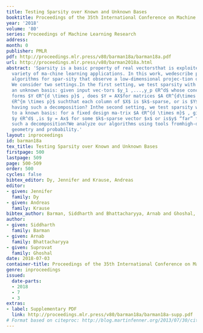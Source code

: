 ```yaml
---
title: Testing Sparsity over Known and Unknown Bases
booktitle: Proceedings of the 35th International Conference on Machine Learning
year: '2018'
volume: '80'
series: Proceedings of Machine Learning Research
address: 
month: 0
publisher: PMLR
pdf: http://proceedings.mlr.press/v80/barman18a/barman18a.pdf
url: http://proceedings.mlr.press/v80/barman2018a.html
abstract: 'Sparsity is a basic property of real vectorsthat is exploited in a wide
  variety of ma-chine learning applications. In this work, wedescribe property testing
  algorithms for spar-sity that observe a low-dimensional projec-tion of the input.
  We consider two settings.In the first setting, we test sparsity with re-spect to
  an unknown basis: given input vec-tors $y_1 ,...,y_p ∈R^d$ whose concatenation ascolumns
  forms $Y ∈R^{d \times p}$ , does $Y = AX$for matrices $A ∈R^{d\times m}$ and $X
  ∈R^{m \times p}$ suchthat each column of $X$ is $k$-sparse, or is $Y$“far” from
  having such a decomposition? Inthe second setting, we test sparsity with re-spect
  to a known basis: for a fixed design ma-trix $A ∈R^{d \times m}$ , given input vector
  $y ∈R^d$ ,is $y = Ax$ for some $k$-sparse vector $x$ or is$y$ “far” from having
  such a decomposition?We analyze our algorithms using tools fromhigh-dimensional
  geometry and probability.'
layout: inproceedings
id: barman18a
tex_title: Testing Sparsity over Known and Unknown Bases
firstpage: 500
lastpage: 509
page: 500-509
order: 500
cycles: false
bibtex_editor: Dy, Jennifer and Krause, Andreas
editor:
- given: Jennifer
  family: Dy
- given: Andreas
  family: Krause
bibtex_author: Barman, Siddharth and Bhattacharyya, Arnab and Ghoshal, Suprovat
author:
- given: Siddharth
  family: Barman
- given: Arnab
  family: Bhattacharyya
- given: Suprovat
  family: Ghoshal
date: 2018-07-03
container-title: Proceedings of the 35th International Conference on Machine Learning
genre: inproceedings
issued:
  date-parts:
  - 2018
  - 7
  - 3
extras:
- label: Supplementary PDF
  link: http://proceedings.mlr.press/v80/barman18a/barman18a-supp.pdf
# Format based on citeproc: http://blog.martinfenner.org/2013/07/30/citeproc-yaml-for-bibliographies/
---
```

